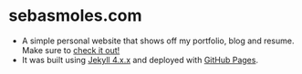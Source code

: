# sebasmoles.com

- A simple personal website that shows off my portfolio, blog and resume. Make sure to [check it out!](https://www.sebasmoles.com/)
- It was built using [Jekyll 4.x.x](https://jekyllrb.com/) and deployed with [GitHub Pages](https://pages.github.com/).